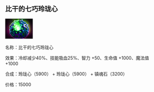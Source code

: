 ## 比干的七巧玲珑心



![](src/icon/bigan_octarine_core.png)

名称：比干的七巧玲珑心

效果：冷却减少40%、技能吸血25%、智力 +50、生命值 +1000、魔法值 +1000

合成：玲珑心（5900） + 玲珑心（5900） + 镇魂石（3200）

价格：15000